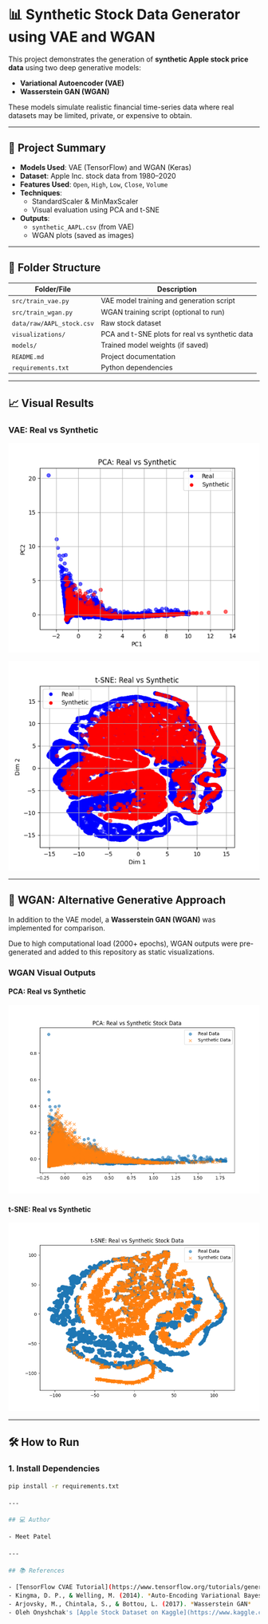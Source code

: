 # 📊 Synthetic Stock Data Generator using VAE and WGAN

This project demonstrates the generation of **synthetic Apple stock price data** using two deep generative models:

- **Variational Autoencoder (VAE)**
- **Wasserstein GAN (WGAN)**

These models simulate realistic financial time-series data where real datasets may be limited, private, or expensive to obtain.

---

## 🧠 Project Summary

- **Models Used**: VAE (TensorFlow) and WGAN (Keras)
- **Dataset**: Apple Inc. stock data from 1980–2020
- **Features Used**: `Open`, `High`, `Low`, `Close`, `Volume`
- **Techniques**:
  - StandardScaler & MinMaxScaler
  - Visual evaluation using PCA and t-SNE
- **Outputs**:
  - `synthetic_AAPL.csv` (from VAE)
  - WGAN plots (saved as images)

---

## 📂 Folder Structure

| Folder/File                     | Description                                      |
|--------------------------------|--------------------------------------------------|
| `src/train_vae.py`             | VAE model training and generation script         |
| `src/train_wgan.py`            | WGAN training script (optional to run)           |
| `data/raw/AAPL_stock.csv`      | Raw stock dataset                                |
| `visualizations/`              | PCA and t-SNE plots for real vs synthetic data   |
| `models/`                      | Trained model weights (if saved)                 |
| `README.md`                    | Project documentation                            |
| `requirements.txt`             | Python dependencies                              |

---

## 📈 Visual Results

### VAE: Real vs Synthetic

![VAE PCA](visualizations/pca_vs_synthetic.png)

![VAE t-SNE](visualizations/tsne_vs_synthetic.png)

---

## 🔄 WGAN: Alternative Generative Approach

In addition to the VAE model, a **Wasserstein GAN (WGAN)** was implemented for comparison.

Due to high computational load (2000+ epochs), WGAN outputs were pre-generated and added to this repository as static visualizations.

### WGAN Visual Outputs

#### PCA: Real vs Synthetic
![WGAN PCA](visualizations/pca_real_vs_synthetic.png)

#### t-SNE: Real vs Synthetic
![WGAN t-SNE](visualizations/tsne_real_vs_synthetic.png)

---

## 🛠 How to Run

### 1. Install Dependencies

```bash
pip install -r requirements.txt

---

## 💻 Author

- Meet Patel

---

## 📚 References

- [TensorFlow CVAE Tutorial](https://www.tensorflow.org/tutorials/generative/cvae)
- Kingma, D. P., & Welling, M. (2014). *Auto-Encoding Variational Bayes*
- Arjovsky, M., Chintala, S., & Bottou, L. (2017). *Wasserstein GAN*
- Oleh Onyshchak's [Apple Stock Dataset on Kaggle](https://www.kaggle.com/datasets/olegon/usa-stocks-daily)
